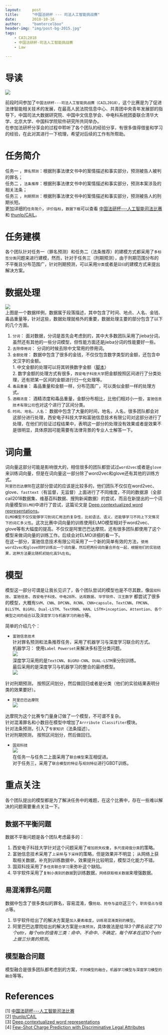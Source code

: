 ```yaml
---
layout:     post
title:      "中国法研杯 --- 司法人工智能挑战赛"
date:       2018-10-16
author:     "bamtercelboo"
header-img: "img/post-bg-2015.jpg"
tags:
    - CAIL2018
    - 中国法研杯-司法人工智能挑战赛
    - Law

---
```



#  导读  #
![](https://i.imgur.com/JPDyps9.jpg)  

前段时间参加了`中国法研杯---司法人工智能挑战赛（CAIL2018）`，这个比赛是为了促进法律智能相关技术的发展，在最高人民法院信息中心、共青团中央青年发展部的指导下，中国司法大数据研究院、中国中文信息学会、中电科系统团委联合清华大学、北京大学、中国科学院软件研究所共同举办。  
在参加法研杯分享会的过程中聆听了各个团队的经验分享，有很多值得借鉴和学习的经验，在此对其进行一下梳理，希望对后续的工作有所帮助。

#  任务简介  #

任务一 ，`罪名预测`：根据刑事法律文书中的案情描述和事实部分，预测被告人被判的罪名；  
任务二 ，`法条推荐`：根据刑事法律文书中的案情描述和事实部分，预测本案涉及的相关法条；  
任务三 ，`刑期预测`：根据刑事法律文书中的案情描述和事实部分，预测被告人的刑期长短。  
更加详细的`任务简介`，`评价指标`，`数据下载`可以查看 [中国法研杯---人工智能司法比赛](http://cail.cipsc.org.cn/instruction) 和 [thunlp/CAIL](https://github.com/thunlp/CAIL)。

#  任务建模  #
各个团队针对任务一（罪名预测）和任务二（法条推荐）的建模方式都采用了`多标签分类`问题来进行建模，然而，针对于任务三（刑期预测），由于刑期范围分布的不平衡且分布范围广，针对刑期预测，可以采用`分类`或者是`回归`的建模方式来提出解决方案。

#  数据处理 #
![](https://i.imgur.com/nvUC6fW.jpg)    
上图是一个数据样例，数据属于段落描述，其中包含了时间、地点、人名、金钱、毒品重量等，针对这些，数据处理就格外的重要，数据处理主要的部分包含了以下的几个方面。  
1. `分词`： 面对数据，分词是首先会考虑到的，其中大多数团队采用了jieba分词，虽然还有其他的一些分词模型，但性能方面还是jieba分词的性能要好一些。  
2.   `去除停用词`： 分词的时候去除中文常用的停用词。  
3.   `金额处理`： 数据中包含了很多的金钱，不仅仅包含数字类型的金额，还包含中文汉字的金额。	    
	1.   中文金额的处理可以将其转换数字金额（[脚本](https://github.com/bamtercelboo/corpus_process_script/tree/master/cn_to_arabic)）    
	2.   数字金额的处理方式有很多，`西安电子科技大学`把金额按照区间进行了分类处理，还有把某一区间的金额进行归一化处理等。  
4.   `毒品重量`： 毒品重量和金额一样，分布范围广，可以类似金额一样的处理方式。  
5.   `酒精浓度`： 酒精浓度和毒品重量，金额分布相比，比他们相对小一些，`富驰信息技术有限公司`也对这个进行了区间分类。  
6.   `时间`、`地名`、`人名`： 数据中包含了大量的时间，地名，人名，很多团队都会对这部分进行处理，西安电子科技大学和富驰信息技术有限公司对这部分进行了处理，在他们的验证过程结果中，表明这一部分的处理没有效果或者是效果不是很明显，具体原因可能需要有法律背景的专业人士解答一下。  

#  词向量 #
词向量这部分可能是影响很大的，相信很多的团队都尝试过`word2vec`或者是`glove`来训练词向量，但是在词向量这一部分除了word2vec和glove还有其他的训练方式。  
`阿里巴巴达摩院`在这部分尝试的应该是比较多的，他们团队不仅仅在word2vec、glove、`fasttext`（有监督，无监督）上面进行了不同维度，不同的数据源（全部cail2018数据集、维基百科数据、搜狗新闻数据）的尝试，而且在新提出的一个词向量模型(`ELMO`)中进行了尝试，这篇论文是 [Deep contextualized word representations](https://arxiv.org/pdf/1802.05365.pdf)。    
`ELMO模型不仅仅能够学习到词汇用法的复杂性，比如语法、语义，还能够学习不同上下文情况下的词汇多义性`。这次比赛中词向量的训练使用ELMO模型相对于word2vec、glove等有大幅度的提高。不仅仅是阿里巴巴达摩院，还有很多团队都使用了这个模型来做词向量的训练工作。后续会对ELMO详细的看一下。    
在这一部分，富驰信息技术有限公司采用了一个新的简单有效的方法，`使用word2vec和glove同时训练出一个词向量，然后把两份词向量合并在一起，根据他们的实验结果，这种方法要比随机初始化高5%左右`。  


#  模型 #
模型这一部分可谓是让我长见识了，各个团队尝试的模型也是不尽其数，像`国双科技`、`富驰信息`、`西安电子科技`、`中电28所`、`达观数据`、`华宇软件`、`汉王数字` 都尝试了很多的模型，大概有`SVM`、`CNN`、`DPCNN`、`RCNN`、`CNN+capsule`、`TextCNN`、`FMCNN`、`BiLSTM`、`BiGRU`、`Dual-LSTM`、`TextRNN`、`HAN`、`LSTM+inception`、`Attention`、`各个模型之间的组合`以及`深度学习与机器学习的融合`等。  

简单的介绍几个：  

- `富驰信息技术`  
针对罪名预测和法条推荐任务，采用了机器学习与深度学习联合的方式。  
机器学习： 使用`Label Powerset`来解决多标签分类问题。  
 ![](https://i.imgur.com/B6FIsuP.jpg)  
深度学习采用的是`TextCNN`、`BiGRU-CNN`、`DUAL-LSTM`来分别训练。  
最后采用的是深度学习与机器学习的整合的最终模型。  
![](https://i.imgur.com/WbUbkNJ.jpg)    

针对刑期预测， 按照区间划分，然后做回归或者是分类（他们的实验结果表明分类的效果要好）。  

- `阿里巴巴达摩院`  
![](https://i.imgur.com/8QwrGNa.jpg)  

达摩院为这个比赛专门量身订做了一个模型，不可谓不复杂。  
针对混淆罪名和小数目在模型中增加了`Arrribute Classifiter`模块。  
针对法条预测，引入了`专家知识`（法条描述）。  
针对刑期预测， 按照区间划分，然后做回归。  

- `国双科技`      
![](https://i.imgur.com/GqdPR8P.jpg)  
在任务一与任务二上面采用了`联合模型`来互相促进。  
对于任务三，采用了`联合模型的特征`与`规则特征`进行GBDT训练。

 
#  重点关注 #
各个团队提出的模型都是为了解决任务中的难题，在这个比赛中，存在一些难以解决的问题需要重点关注一下。  

## 数据不平衡问题 ##
数据不平衡问题是各个团队考虑最多的：    

1. 西安电子科技大学针对这个问题采用了`增加损失权重`，`多尺度阈值分类`的策略。
2. 富驰信息技术采用了`上采样`与`下采样`的策略，但是效果并不明显；  从网络上获取相关数据，补充到训练数据中，效果提升比较明显，模型泛化能力不错。  
3. 国双科技采用了`多任务联合学习`来弥补这个缺陷。  
4. 华宇软件采用了`复制小类别的数据`到训练数据，`网络获取相关数据`来增强数据。  

## 易混淆罪名问题 ##
数据中包含了很多类似的罪名，容易混淆，像`抢劫、抢夺与盗窃`这三个，`职务侵占与侵占`等。    
1. 华宇软件给出了的解决方案是`加入要素维度`，`训练易混淆类别的模型`。  
2. 阿里巴巴达摩院给出的解决方案是`分类预测`，具体做法是给*183个罪名设定了10个attr，每个attr的值有三类：命中、不命中、不确定，每个样本在这10个attr上做三分类的预测*。

## 模型融合问题 ##
模型融合是很多团队都考虑到的方案，`不同模型的融合`，`机器学习模型与深度学习模型的融合`等等。

# References  #
[1]  [中国法研杯---人工智能司法比赛](http://cail.cipsc.org.cn/instruction)   
[2]  [thunlp/CAIL](https://github.com/thunlp/CAIL)    
[3]  [Deep contextualized word representations](https://arxiv.org/pdf/1802.05365.pdf)  
[4] [Few-Shot Charge Prediction with Discriminative Legal Attributes](http://www.aclweb.org/anthology/C18-1041)






  



  
 








